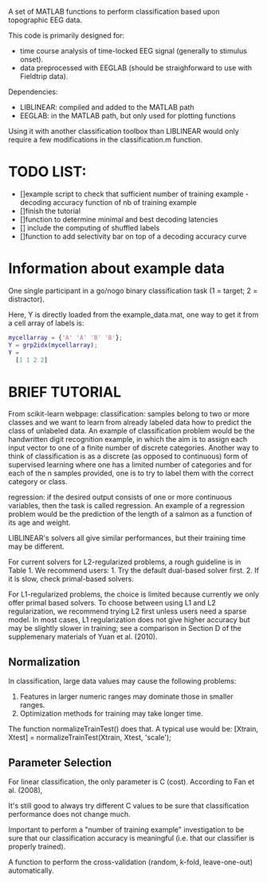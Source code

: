 A set of MATLAB functions to perform classification based upon topographic EEG data.

This code is primarily designed for:
- time course analysis of time-locked EEG signal (generally to stimulus onset).  
- data preprocessed with EEGLAB (should be straighforward to use with Fieldtrip data).

Dependencies:
- LIBLINEAR: compiled and added to the MATLAB path
- EEGLAB: in the MATLAB path, but only used for plotting functions

Using it with another classification toolbox than LIBLINEAR would only require a few modifications in the classification.m function.

# TODO LIST:
- []example script to check that sufficient number of training example - decoding accuracy function of nb of training example
- []finish the tutorial
- []function to determine minimal and best decoding latencies
- [] include the computing of shuffled labels
- []function to add selectivity bar on top of a decoding accuracy curve

# Information about example data
One single participant in a go/nogo binary classification task (1 = target; 2 = distractor).

Here, Y is directly loaded from the example_data.mat, one way to get it from a cell array of labels is:

```matlab
mycellarray = {'A' 'A' 'B' 'B'}; 
Y = grp2idx(mycellarray);
Y =
  [1 1 2 2]
```

# BRIEF TUTORIAL

From scikit-learn webpage:
classification: samples belong to two or more classes and we want to learn from already labeled data how to predict the class of unlabeled data. An example of classification problem would be the handwritten digit recognition example, in which the aim is to assign each input vector to one of a finite number of discrete categories. Another way to think of classification is as a discrete (as opposed to continuous) form of supervised learning where one has a limited number of categories and for each of the n samples provided, one is to try to label them with the correct category or class.

regression: if the desired output consists of one or more continuous variables, then the task is called regression. An example of a regression problem would be the prediction of the length of a salmon as a function of its age and weight.



LIBLINEAR's solvers all give similar performances, but their training time may be different. 

For current solvers for L2-regularized problems, a rough guideline is in Table 1. We recommend users:
	1. Try the default dual-based solver first.
	2. If it is slow, check primal-based solvers.

For L1-regularized problems, the choice is limited because currently we only offer primal based solvers. To choose between using L1 and L2 regularization, we recommend trying L2 first unless users need a sparse model. In most cases, L1 regularization does not give higher accuracy
but may be slightly slower in training; see a comparison in Section D of the supplemenary materials of Yuan et al. (2010).

## Normalization
In classification, large data values may cause the following problems:
1. Features in larger numeric ranges may dominate those in smaller ranges.
2. Optimization methods for training may take longer time.

The function normalizeTrainTest() does that. A typical use would be:
[Xtrain, Xtest] = normalizeTrainTest(Xtrain, Xtest, 'scale'); 

## Parameter Selection
For linear classification, the only parameter is C (cost). According to Fan et al. (2008), 

It's still good to always try different C values to be sure that classification performance does not change much.

Important to perform a "number of training example" investigation to be sure that our classification accuracy is meaningful (i.e. that our classifier is properly trained).

A function to perform the cross-validation (random, k-fold, leave-one-out) automatically.
